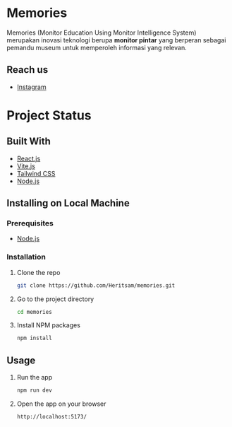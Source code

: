 # Memories

Memories (Monitor Education Using Monitor Intelligence System) merupakan inovasi teknologi berupa <b>monitor pintar</b> yang berperan sebagai pemandu museum untuk memperoleh informasi yang relevan.

## Reach us

- [Instagram](https://www.instagram.com/memories.pkmkc/)


# Project Status

## Built With

- [React.js](https://reactjs.org/)
- [Vite.js](https://vitejs.dev/)
- [Tailwind CSS](https://tailwindcss.com/)
- [Node.js](https://nodejs.org/en/)

## Installing on Local Machine

### Prerequisites

- [Node.js](https://nodejs.org/en/)

### Installation

1. Clone the repo
   ```sh
   git clone https://github.com/Heritsam/memories.git
   ```

2. Go to the project directory
   ```sh
   cd memories
   ```

3. Install NPM packages
   ```sh
   npm install
   ```

## Usage

1. Run the app
   ```sh
   npm run dev
   ```

2. Open the app on your browser
   ```sh
   http://localhost:5173/
   ```